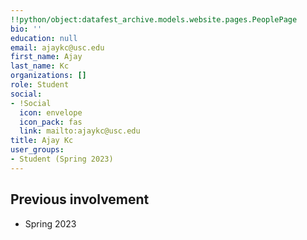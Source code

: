 ```yaml
---
!!python/object:datafest_archive.models.website.pages.PeoplePage
bio: ''
education: null
email: ajaykc@usc.edu
first_name: Ajay
last_name: Kc
organizations: []
role: Student
social:
- !Social
  icon: envelope
  icon_pack: fas
  link: mailto:ajaykc@usc.edu
title: Ajay Kc
user_groups:
- Student (Spring 2023)
---
```



## Previous involvement

* Spring 2023

